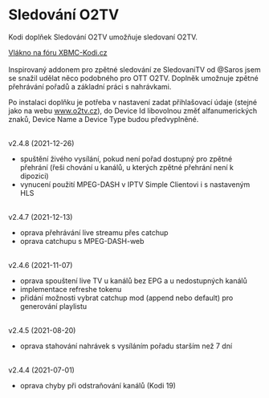 <h1>Sledování O2TV</h1>
<p>
Kodi doplňek Sledování O2TV umožňuje sledovaní O2TV.
<p>
<a href="https://www.xbmc-kodi.cz/prispevek-zpetne-sledovani-o2tv-ott">Vlákno na fóru XBMC-Kodi.cz</a><br><br>
Inspirovaný addonem pro zpětné sledování ze SledovaniTV od @Saros  jsem se snažil udělat něco podobného pro OTT O2TV. Doplněk umožnuje zpětné přehrávání pořadů a základní práci s nahrávkami.

Po instalaci doplňku je potřeba v nastavení zadat přihlašovací údaje (stejné jako na webu www.o2tv.cz), do Device Id libovolnou změť alfanumerických znaků, Device Name a Device Type budou předvyplněné.<br><br>

v2.4.8 (2021-12-26)<br>
- spuštění živého vysílání, pokud není pořad dostupný pro zpětné přehrání (řeši chování u kanálů, u kterých zpětné přehrání není k dipozici)<br>
- vynucení použití MPEG-DASH v IPTV Simple Clientovi i s nastaveným HLS<br><br>

v2.4.7 (2021-12-13)<br>
- oprava přehrávání live streamu přes catchup<br>
- oprava catchupu s MPEG-DASH-web<br><br>

v2.4.6 (2021-11-07)<br>
- oprava spouštení live TV u kanálů bez EPG a u nedostupných kanálů<br>
- implementace refreshe tokenu<br>
- přidání možnosti vybrat catchup mod (append nebo default) pro generování playlistu<br><br>

v2.4.5 (2021-08-20)<br>
- oprava stahování nahrávek s vysíláním pořadu starším než 7 dní<br><br>

v2.4.4 (2021-07-01)<br>
- oprava chyby při odstraňování kanálů (Kodi 19)<br><br>
</p>
